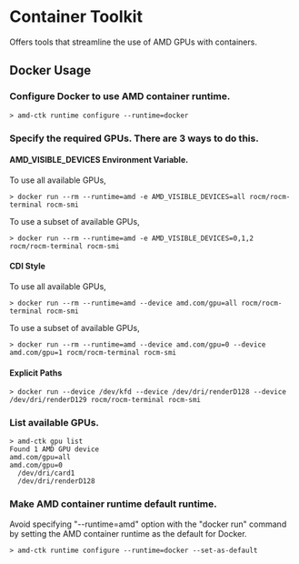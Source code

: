 # Container Toolkit
Offers tools that streamline the use of AMD GPUs with containers.

## Docker Usage
### Configure Docker to use AMD container runtime.

``` text
> amd-ctk runtime configure --runtime=docker
```

### Specify the required GPUs. There are 3 ways to do this.

#### AMD_VISIBLE_DEVICES Environment Variable.

To use all available GPUs,

```text
> docker run --rm --runtime=amd -e AMD_VISIBLE_DEVICES=all rocm/rocm-terminal rocm-smi
```

To use a subset of available GPUs,

```text
> docker run --rm --runtime=amd -e AMD_VISIBLE_DEVICES=0,1,2 rocm/rocm-terminal rocm-smi
```

#### CDI Style

To use all available GPUs,

```text
> docker run --rm --runtime=amd --device amd.com/gpu=all rocm/rocm-terminal rocm-smi
```

To use a subset of available GPUs,

```text
> docker run --rm --runtime=amd --device amd.com/gpu=0 --device amd.com/gpu=1 rocm/rocm-terminal rocm-smi
```

#### Explicit Paths

```text
> docker run --device /dev/kfd --device /dev/dri/renderD128 --device /dev/dri/renderD129 rocm/rocm-terminal rocm-smi
```

### List available GPUs.

```text
> amd-ctk gpu list
Found 1 AMD GPU device
amd.com/gpu=all
amd.com/gpu=0
  /dev/dri/card1
  /dev/dri/renderD128
```

### Make AMD container runtime default runtime.
Avoid specifying "--runtime=amd" option with the "docker run" command by setting the AMD container runtime as the default for Docker.

```text
> amd-ctk runtime configure --runtime=docker --set-as-default
```
